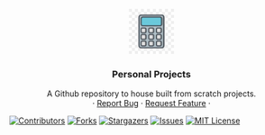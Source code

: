 <div id="top"></div>

<!-- PROJECT LOGO -->
<br />
<div align="center">
  <a href="https://github.com/Zachdehooge/Personal-Projects">
    <img src="Calculator/src/calc.png" alt="Logo" width="80" height="80">
  </a>

<h3 align="center">Personal Projects</h3>

  <p align="center">
    A Github repository to house built from scratch projects.
    <br />
    <!--<a href="https://github.com/Zachdehooge/Personal-Projects"><strong>Explore the docs »</strong></a>
    <br />
    <br />
    <a href="https://github.com/Zachdehooge/Personal-Projects">View Demo</a> -->
    ·
    <a href="https://github.com/Zachdehooge/Personal-Projects/issues">Report Bug</a>
    ·
    <a href="https://github.com/Zachdehooge/Personal-Projects/issues">Request Feature</a>
    · 
  </p>
</div>

[![Contributors][contributors-shield]][contributors-url]
[![Forks][forks-shield]][forks-url]
[![Stargazers][stars-shield]][stars-url]
[![Issues][issues-shield]][issues-url]
[![MIT License][license-shield]][license-url]


[contributors-shield]: https://img.shields.io/github/contributors/Zachdehooge/Personal-Projects.svg?style=for-the-badge
[contributors-url]: https://github.com/Zachdehooge/Personal-Projects/graphs/contributors

[forks-shield]: https://img.shields.io/github/forks/Zachdehooge/Personal-Projects.svg?style=for-the-badge
[forks-url]: https://github.com/Zachdehooge/Personal-Projects/network/members

[stars-shield]: https://img.shields.io/github/stars/Zachdehooge/Personal-Projects.svg?style=for-the-badge
[stars-url]: https://github.com/Zachdehooge/Personal-Projects/stargazers

[issues-shield]: https://img.shields.io/github/issues/Zachdehooge/Personal-Projects.svg?style=for-the-badge
[issues-url]: https://github.com/Zachdehooge/Personal-Projects/issues

[license-shield]: https://img.shields.io/github/license/Zachdehooge/Personal-Projects.svg?style=for-the-badge
[license-url]: https://github.com/Zachdehooge/Personal-Projects/blob/master/LICENSE.txt
